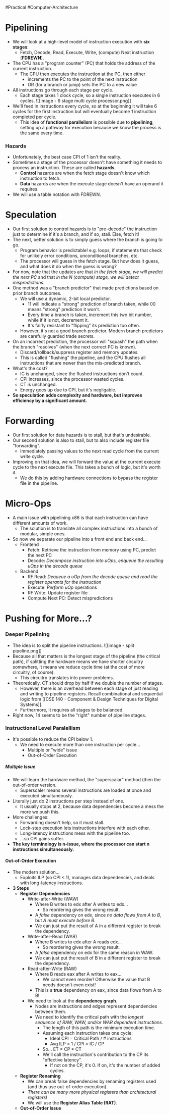 #Practical #Computer-Architecture 
# Pipelining
- We will look at a high-level model of instruction execution with **six stages**:
	- Fetch, Decode, Read, Execute, Write, (compute) Next instruction (**FDREWN**).
- The CPU has a "program counter" (PC) that holds the address of the current instruction.
	- The CPU then executes the instruction at the PC, then either
		- increments the PC to the point of the next instruction
		- OR (for a branch or jump) sets the PC to a new value
- All instructions go through each stage per cycle.
	- Each stage takes 1 clock cycle, so a single instruction executes in 6 cycles.
 ![[image - 6 stage multi cycle processor.png]]
 - We'll feed in instructions every cycle, so at the beginning it will take 6 cycles for the first instruction but will eventually become 1 instruction completed per cycle.
	 - This idea of **functional parallelism** is possible due to **pipelining**, setting up a pathway for execution because we know the process is the same every time.
### Hazards
- Unfortunately, the best case CPI of 1 isn't the reality.
- Sometimes a stage of the processor doesn't have something it needs to process an instruction. These are called **hazards**.
	- **Control** hazards are when the fetch stage doesn't know which instruction to fetch.
	- **Data** hazards are when the execute stage doesn't have an operand it requires.
- We will use a table notation with FDREWN.

# Speculation
- Our first solution to control hazards is to "pre-decode" the instruction just to determine if it's a branch, and if so, stall. Else, fetch it!
- The next, better solution is to simply guess where the branch is going to go.
	- Program behavior is predictable! e.g. loops, if statements that check for unlikely error conditions, unconditional branches, etc.
	- The processor will guess in the fetch stage. But how does it guess, and what does it do when the guess is wrong?
- For now, note that the updates are that *in the fetch stage, we will predict the next PC* and that *in the N (compute) stage, we will detect mispredictions*.
- One method was a "branch predictor" that made predictions based on prior branch outcomes.
	- We will use a dynamic, 2-bit local predictor.
		- 11 will indicate a "strong" prediction of branch taken, while 00 means "strong" prediction it won't. 
		- Every time a branch is taken, increment this two bit number, while if it is not, decrement it.
		- It's fairly resistant to "flipping" its prediction too often.
	- However, it's not a good branch predictor. Modern branch predictors are carefully guarded trade secrets.
- On an incorrect prediction, the processor will "squash" the path when the branch "resolves" (when the next correct PC is known).
	- Discard/rollback/suppress register and memory updates.
	- This is called "flushing" the pipeline, and the CPU flushes all instructions that are newer than the mis-predicted branch.
- What's the cost?
	- IC is unchanged, since the flushed instructions don't count.
	- CPI increases, since the processor wasted cycles.
	- CT is unchanged. 
	- Energy goes up due to CPI, but it's negligable.
- **So speculation adds complexity and hardware, but improves efficiency by a significant amount.**

# Forwarding
- Our first solution for data hazards is to stall, but that's undesirable.
- Our second solution is also to stall, but to also include register file "forwarding".
	- Immediately passing values to the next read cycle from the current write cycle.
- Improving on that idea, we will forward the value at the current execute cycle to the next execute file. This takes a bunch of logic, but it's worth it.
	- We do this by adding hardware connections to bypass the register file in the pipeline.

# Micro-Ops
- A main issue with pipelining x86 is that each instruction can have different amounts of work.
	- The solution is to translate all complex instructions into a bunch of modular, simple ones.
- So now we separate our pipeline into a front end and back end...
	- Frontend
		- Fetch: Retrieve the instruction from memory using PC, predict the next PC
		- Decode: *Decompose instruction into uOps, enqueue the resulting uOps in the decode queue*
	- Backend
		- RF Read: *Dequeue a uOp from the decode queue and read the register operants for the instruction*
		- Execute: *Perform uOp* operations
		- RF Write: Update register file
		- Compute Next PC: Detect mispredictions

# Pushing for More...?
### Deeper Pipelining
- The idea is to split the pipeline instructions.
![[image - split pipeline.png]]
- Because all that matters is the longest stage of the pipeline (the critical path), if splitting the hardware means we have shorter circuitry somewhere, it means we reduce cycle time (at the cost of more circuitry, of course).
	- This circuitry translates into power problems.
- Theoretically, CT should drop by half if we double the number of stages.
	- However, there is an overhead between each stage of just reading and writing to pipeline registers. Recall combinational and sequential logic from [[CSE 140 - Component & Design Techniques for Digital Systems]].
	- Furthermore, it requires all stages to be balanced.
- Right now, 14 seems to be the "right" number of pipeline stages.
### Instructional Level Paralellism
- It's possible to reduce the CPI below 1.
	- We need to execute more than one instruction per cycle...
		- Multiple or "wide" issue
		- Out-of-Order Execution
##### Multiple Issue
- We will learn the hardware method, the "superscalar" method (then the out-of-order version.
	- Superscaler means several instructions are loaded at once and executed simultaneously.
- Literally just do 2 instructions per step instead of one.
	- It usually stops at 2, because data dependencies become a mess the more we push this.
- More challenges:
	- Forwarding doesn't help, so it must stall.
	- Lock-step execution lets instructions interfere with each other.
	- Long-latency instructions mess with the pipeline too.
	- ...so CPI gains suffer.
- **The key terminology is n-issue, where the processor can start n instructions simultaneously.**

#### Out-of-Order Execution
- The modern solution...
	- Exploits ILP (so CPI < 1), manages data dependencies, and deals with long-latency instructions.
- **3 Steps**
	- **Register Dependencies**
		- Write-after-Write (WAW)
			- Where B writes to edx after A writes to edx...
				- So reordering gives the wrong result.
			- A *false* dependency on edx, since *no data flows from A to B*, but *A must execute before B*.
			- We can just put the result of A in a different register to break the dependency.
		- Write-after-Read (WAR)
			- Where B writes to edx after A reads edx...
				- So reordering gives the wrong result.
			- A *false* dependency on edx for the same reason in WAW.
			- We can just put the result of B in a different register to break the dependency.
		- Read-after-Write (RAW)
			- Where B reads eax after A writes to eax...
				- We cannot even reorder! Otherwise the value that B needs doesn't even exist!
			- This is a **true** dependency on eax, since data flows from A to B!
		- We need to look at the **dependency graph**.
			- Nodes are instructions and edges represent dependencies between them.
			- We need to identify the critical path with the *longest sequence of RAW, WAW, and/or WAR dependent instructions.*
				- The length of this path is the minimum execution time.
				- Assuming each instruction takes one cycle:
					- Ideal CPI = Critical Path / \# instructions
					- Avg ILP = 1 / CPI = IC / CP
				- So... ET = CP \* CT
				- We'll call the instruction's contribution to the CP its "effective latency".
					- If not on the CP, it's 0. If on, it's the number of added cycles.
	- **Register Renaming**
		- We can break false dependencies by renaming registers used (and thus use out-of-order execution).
		- *There can be many more physical registers than architectural registers*!
		- We will use the **Register Alias Table (RAT)**.
	- **Out-of-Order Issue**
